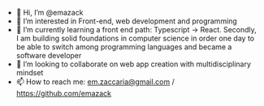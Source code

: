 - 👋 Hi, I’m @emazack
- 👀 I’m interested in Front-end, web development and programming
- 🌱 I’m currently learning a front end path: Typescript -> React. Secondly, I am building
solid foundations in computer science in order one day to be able to switch among programming languages and became a software developer
- 💞️ I’m looking to collaborate on web app creation with multidisciplinary mindset
- 📫 How to reach me: em.zaccaria@gmail.com / https://github.com/emazack

